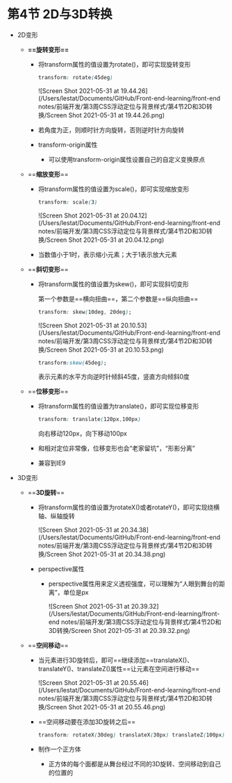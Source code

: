 # 第4节 2D与3D转换

- 2D变形

  - **==旋转变形==**

    - 将transform属性的值设置为rotate()，即可实现旋转变形

      ```css
      transform: rotate(45deg)
      ```

      ![Screen Shot 2021-05-31 at 19.44.26](/Users/lestat/Documents/GitHub/Front-end-learning/front-end notes/前端开发/第3周CSS浮动定位与背景样式/第4节2D和3D转换/Screen Shot 2021-05-31 at 19.44.26.png)

    - 若角度为正，则顺时针方向旋转，否则逆时针方向旋转

    - transform-origin属性

      - 可以使用transform-origin属性设置自己的自定义变换原点

  - ==**缩放变形**==

    - 将transform属性的值设置为scale()，即可实现缩放变形

      ```css
      transform: scale(3)
      ```

      ![Screen Shot 2021-05-31 at 20.04.12](/Users/lestat/Documents/GitHub/Front-end-learning/front-end notes/前端开发/第3周CSS浮动定位与背景样式/第4节2D和3D转换/Screen Shot 2021-05-31 at 20.04.12.png)

    - 当数值小于1时，表示缩小元素；大于1表示放大元素

  - ==**斜切变形**==

    - 将transform属性的值设置为skew()，即可实现斜切变形

      第一个参数是==横向扭曲==，第二个参数是==纵向扭曲==

      ```css
      transform: skew(10deg, 20deg);
      ```

      ![Screen Shot 2021-05-31 at 20.10.53](/Users/lestat/Documents/GitHub/Front-end-learning/front-end notes/前端开发/第3周CSS浮动定位与背景样式/第4节2D和3D转换/Screen Shot 2021-05-31 at 20.10.53.png)

      ```css
      transform:skew(45deg);
      ```

      表示元素的水平方向逆时针倾斜45度，竖直方向倾斜0度

  - ==**位移变形**==

    - 将transform属性的值设置为translate()，即可实现位移变形

      ```css
      transform: translate(120px,100px)
      ```

      向右移动120px，向下移动100px

    - 和相对定位非常像，位移变形也会“老家留坑”，“形影分离”

    - 兼容到IE9

- 3D变形

  - ==**3D旋转**==

    - 将transform属性的值设置为rotateX()或者rotateY()，即可实现绕横轴、纵轴旋转

      ![Screen Shot 2021-05-31 at 20.34.38](/Users/lestat/Documents/GitHub/Front-end-learning/front-end notes/前端开发/第3周CSS浮动定位与背景样式/第4节2D和3D转换/Screen Shot 2021-05-31 at 20.34.38.png)

    - perspective属性

      - perspective属性用来定义透视强度，可以理解为“人眼到舞台的距离”，单位是px

        ![Screen Shot 2021-05-31 at 20.39.32](/Users/lestat/Documents/GitHub/Front-end-learning/front-end notes/前端开发/第3周CSS浮动定位与背景样式/第4节2D和3D转换/Screen Shot 2021-05-31 at 20.39.32.png)

  - ==**空间移动**==

    - 当元素进行3D旋转后，即可==继续添加==translateX()、translateY()、translateZ()属性==让元素在空间进行移动==

      ![Screen Shot 2021-05-31 at 20.55.46](/Users/lestat/Documents/GitHub/Front-end-learning/front-end notes/前端开发/第3周CSS浮动定位与背景样式/第4节2D和3D转换/Screen Shot 2021-05-31 at 20.55.46.png)

    - ==空间移动要在添加3D旋转之后==

      ```css
      transform: rotateX(30deg) translateX(30px) translateZ(100px)
      ```

    - 制作一个正方体

      - 正方体的每个面都是从舞台经过不同的3D旋转、空间移动到自己的位置的


